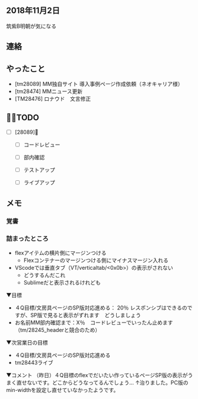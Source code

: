 ## 2018年11月2日 
筑紫B明朝が気になる
## 連絡

## やったこと 
- [tm28089] MM独自サイト 導入事例ページ作成依頼（ネオキャリア様）
- [tm28474] MMニュース更新
- [TM28476] ロナウド　文言修正

## TODO
- [ ] [28089]
	- [ ] コードレビュー
	- [ ] 部内確認
	- [ ] テストアップ
	- [ ] ライブアップ


## メモ

### 覚書



### 詰まったところ
- flexアイテムの横片側にマージンつける
	- Flexコンテナーのマージンつける側にマイナスマージン入れる
- VScodeでは垂直タブ（VT/verticaltab/<0x0b>）の表示がされない
	- どうするんだこれ
	- Sublimeだと表示されるけれども




▼目標
- ４Q目標/文房具ページのSP版対応進める：  20％ レスポンシブはできるのですが、SP版で見ると表示がずれます　どうしましょう
- お名前MM部内確認まで：X％　コードレビューでいったん止めます（tm/28245_headerと競合のため）

▼次営業日の目標
- ４Q目標/文房具ページのSP版対応進める
- tm28443ライブ

▼コメント
（昨日）４Q目標のflexでだいたい作っているページSP版の表示がうまく直せないです。どこからどうなってるんでしょう…
↑治りました。PC版のmin-widthを設定し直せていなかったようです。